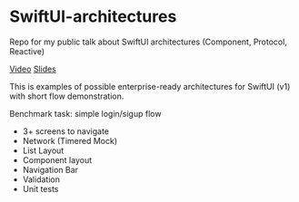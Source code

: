 # SwiftUI-architectures
Repo for my public talk about SwiftUI architectures (Component, Protocol, Reactive)

[Video](https://youtu.be/PZDbqPme0GI "Video")
[Slides](https://github.com/)

This is examples of possible enterprise-ready architectures for SwiftUI (v1) with short flow demonstration. 

Benchmark task: simple login/sigup flow
* 3+ screens to navigate
* Network (Timered Mock)
* List Layout
* Component layout 
* Navigation Bar 
* Validation
* Unit tests
